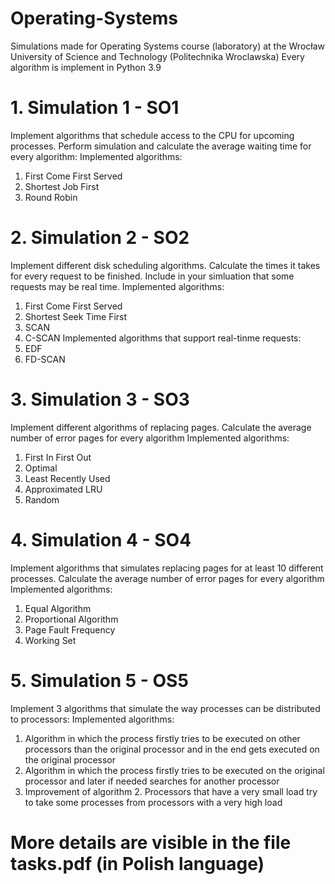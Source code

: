 # Operating-Systems
Simulations made for Operating Systems course (laboratory) at the Wrocław University of Science and Technology (Politechnika Wroclawska)
Every algorithm is implement in Python 3.9

# 1. Simulation 1 - SO1
Implement algorithms that schedule access to the CPU for upcoming processes. Perform simulation and calculate the average waiting time for every algorithm:
Implemented algorithms:
1. First Come First Served
2. Shortest Job First
3. Round Robin

# 2. Simulation 2 - SO2
Implement different disk scheduling algorithms. Calculate the times it takes for every request to be finished. Include in your simluation that some requests may be real time.
Implemented algorithms:
1. First Come First Served
2. Shortest Seek Time First
3. SCAN
4. C-SCAN
Implemented algorithms that support real-tinme requests:
1. EDF
2. FD-SCAN

# 3. Simulation 3 - SO3
Implement different algorithms of replacing pages. Calculate the average number of error pages for every algorithm
Implemented algorithms:
1. First In First Out
2. Optimal
3. Least Recently Used
4. Approximated LRU
5. Random

# 4. Simulation 4 - SO4
Implement algorithms that simulates replacing pages for at least 10 different processes. Calculate the average number of error pages for every algorithm
Implemented algorithms:
1. Equal Algorithm
2. Proportional Algorithm
3. Page Fault Frequency
4. Working Set

# 5. Simulation 5 - OS5
Implement 3 algorithms that simulate the way processes can be distributed to processors:
Implemented algorithms:
1. Algorithm in which the process firstly tries to be executed on other processors than the original processor and in the end gets executed on the original processor
2. Algorithm in which the process firstly tries to be executed on the original processor and later if needed searches for another processor
3. Improvement of algorithm 2. Processors that have a very small load try to take some processes from processors with a very high load

# More details are visible in the file tasks.pdf (in Polish language)
